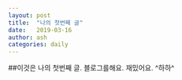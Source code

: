 ```yaml
---
layout: post
title:  "나의 첫번째 글"
date:   2019-03-16	
author: ash
categories: daily
---
```


##이것은 나의 첫번째 글.
블로그를해요.
재밌어요.
^하하^


